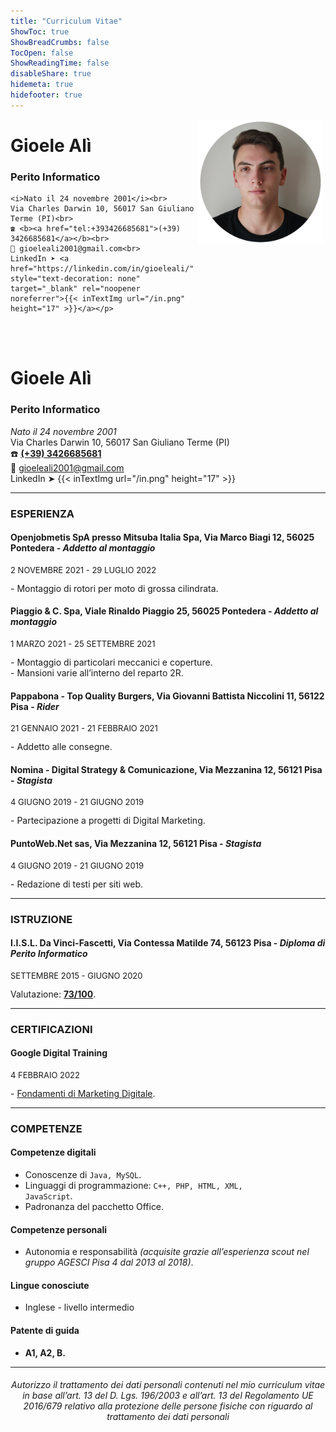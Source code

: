 ```yaml
---
title: "Curriculum Vitae"
ShowToc: true
ShowBreadCrumbs: false
TocOpen: false
ShowReadingTime: false
disableShare: true
hidemeta: true
hidefooter: true
---
```


<div style="float: right; margin-right: 4px">
<img src="/gioele-ali.png" alt="Gioele Alì" width="200"/></div>
    <p align="left"><h1>Gioele Alì</h1>
    <h3>Perito Informatico</h3>

    <i>Nato il 24 novembre 2001</i><br>
    Via Charles Darwin 10, 56017 San Giuliano Terme (PI)<br>
    ☎️ <b><a href="tel:+393426685681">(+39) 3426685681</a></b><br>
    📧 gioeleali2001@gmail.com<br>
    LinkedIn ➤ <a href="https://linkedin.com/in/gioeleali/" style="text-decoration: none" target="_blank" rel="noopener noreferrer">{{< inTextImg url="/in.png" height="17" >}}</a></p>

<br><br>

<h1>Gioele Alì</h1>
<h3>Perito Informatico</h3>

<i>Nato il 24 novembre 2001</i><br>
Via Charles Darwin 10, 56017 San Giuliano Terme (PI)<br>
☎️ <b><a href="tel:+393426685681">(+39) 3426685681</a></b><br>
📧 gioeleali2001@gmail.com<br>
LinkedIn ➤ <a href="https://linkedin.com/in/gioeleali/" style="text-decoration: none" target="_blank" rel="noopener noreferrer">{{< inTextImg url="/in.png" height="17" >}}</a>

---

### ESPERIENZA
#### Openjobmetis SpA presso Mitsuba Italia Spa, Via Marco Biagi 12, 56025 Pontedera - <i>Addetto al montaggio</i>
<p style="font-size:13px">2 NOVEMBRE 2021 - 29 LUGLIO 2022</p>
- Montaggio di rotori per moto di grossa cilindrata.

#### Piaggio & C. Spa, Viale Rinaldo Piaggio 25, 56025 Pontedera - <i>Addetto al montaggio</i>
<p style="font-size:13px">1 MARZO 2021 - 25 SETTEMBRE 2021</p>
- Montaggio di particolari meccanici e coperture.<br>
- Mansioni varie all’interno del reparto 2R.

#### Pappabona - Top Quality Burgers, Via Giovanni Battista Niccolini 11, 56122 Pisa - <i>Rider</i>
<p style="font-size:13px">21 GENNAIO 2021 - 21 FEBBRAIO 2021</p>
- Addetto alle consegne.

#### Nomina - Digital Strategy & Comunicazione, Via Mezzanina 12, 56121 Pisa - <i>Stagista</i>
<p style="font-size:13px">4 GIUGNO 2019 - 21 GIUGNO 2019</p>
- Partecipazione a progetti di Digital Marketing.

#### PuntoWeb.Net sas, Via Mezzanina 12, 56121 Pisa - <i>Stagista</i>
<p style="font-size:13px">4 GIUGNO 2019 - 21 GIUGNO 2019</p>
- Redazione di testi per siti web.<br>

---

### ISTRUZIONE
#### I.I.S.L. Da Vinci-Fascetti, Via Contessa Matilde 74, 56123 Pisa - <i>Diploma di Perito Informatico</i>
<p style="font-size:13px">SETTEMBRE 2015 - GIUGNO 2020</p>
Valutazione: <a href="/Diploma Gioele Alì.pdf" download><b>73/100</b></a>.

---

### CERTIFICAZIONI
#### Google Digital Training
<p style="font-size:13px">4 FEBBRAIO 2022</p>
- <a href="/Certificato Google Gioele Alì.pdf" download>Fondamenti di Marketing Digitale</a>.

---

### COMPETENZE
#### Competenze digitali
- Conoscenze di <code>Java, MySQL</code>.
- Linguaggi di programmazione: <code>C++, PHP, HTML, XML, JavaScript</code>.
- Padronanza del pacchetto Office.

#### Competenze personali
- Autonomia e responsabilità <i>(acquisite grazie all’esperienza scout nel gruppo AGESCI Pisa 4 dal 2013 al 2018)</i>.

#### Lingue conosciute
- Inglese - livello intermedio

#### Patente di guida
- <b>A1, A2, B.</b>

---

<center><h6>Autorizzo il trattamento dei dati personali contenuti nel mio curriculum vitae in base all’art. 13 del D. Lgs. 196/2003 e all’art. 13 del Regolamento UE 2016/679 relativo
alla protezione delle persone fisiche con riguardo al trattamento dei dati personali</h6></center>